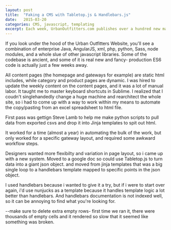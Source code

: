 ```yaml
---
layout: post
title:  "Faking a CMS with Tabletop.js & Handlebars.js"
date:   2015-03-20
categories: CMS, javascript, templating
excerpt: Each week, UrbanOutfitters.com publishes over a hundred new marketing messages across its homepage and gateway pages. And believe it or not, there's no front-end CMS for it! For years, all of that marketing content &mdash; copy, links, images &mdash; has been hardcoded by hand in html files. So here's the story of how I faked a CMS!
---
```



If you look under the hood of the Urban Outfitters Website, you'll see a combination of enterprise Java, AngularJS, xml, php, python, Sass, node modules, and a whole slue of other javascript libraries. Some of the codebase is ancient, and some of it is real new and fancy- production ES6 code is actually just a few weeks away.

All content pages (the homepage and gateways for example) are static html includes, while category and product pages are dynamic. I was hired to update the weekly content on the content pages, and it was a lot of manual labor. It taught me to master keyboard shortcuts in Sublime. I realized that I coudn't singlehandedly change a huge machine and rearchitect the whole site, so i had to come up with a way to work within my means to automate the copy/pasting from an excel spreadsheet to html file. 

First pass was gettign Steve Lamb to help me make python scripts to pull data from exported csvs and drop it into Jinja templates to spit out html. 

It worked for a time (almost a year) in automating the bulk of the work, but only worked for a specific gateway layout, and required some awkward workflow steps. 

Designers wanted more flexibilty and variation in page layout, so i came up with a new system. Moved to a google doc so could use Tabletop.js to turn data into a giant json object. and moved from jinja templates that was a big single loop to a handlebars template mapped to specific points in the json object.  

I used handlebars because i wanted to give it a try, but if i were to start over again, i'd use nunjucks as a template because it handles template logic a lot better than handlebars.  And handlebars documentation is not indexed well, so it can be annoying to find what you're looking for. 


--make sure to delete extra empty rows- first time we ran it, there were thousands of empty cells and it rendered so slow that it seemed like something was broken. 





